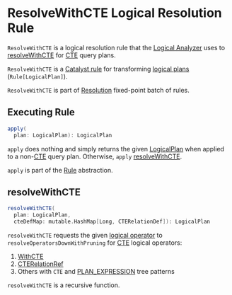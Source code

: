 # ResolveWithCTE Logical Resolution Rule

`ResolveWithCTE` is a logical resolution rule that the [Logical Analyzer](../Analyzer.md) uses to [resolveWithCTE](#resolveWithCTE) for [CTE](../catalyst/TreePattern.md#CTE) query plans.

`ResolveWithCTE` is a [Catalyst rule](../catalyst/Rule.md) for transforming [logical plans](../logical-operators/LogicalPlan.md) (`Rule[LogicalPlan]`).

`ResolveWithCTE` is part of [Resolution](../Analyzer.md#Resolution) fixed-point batch of rules.

## <span id="apply"> Executing Rule

```scala
apply(
  plan: LogicalPlan): LogicalPlan
```

`apply` does nothing and simply returns the given [LogicalPlan](../logical-operators/LogicalPlan.md) when applied to a non-[CTE](../catalyst/TreePattern.md#CTE) query plan. Otherwise, `apply` [resolveWithCTE](#resolveWithCTE).

`apply` is part of the [Rule](../catalyst/Rule.md#apply) abstraction.

## <span id="resolveWithCTE"> resolveWithCTE

```scala
resolveWithCTE(
  plan: LogicalPlan,
  cteDefMap: mutable.HashMap[Long, CTERelationDef]): LogicalPlan
```

`resolveWithCTE` requests the given [logical operator](../logical-operators/LogicalPlan.md) to `resolveOperatorsDownWithPruning` for [CTE](../catalyst/TreePattern.md#CTE) logical operators:

1. [WithCTE](../logical-operators/WithCTE.md)
1. [CTERelationRef](../logical-operators/CTERelationRef.md)
1. Others with `CTE` and [PLAN_EXPRESSION](../catalyst/TreePattern.md#PLAN_EXPRESSION) tree patterns

`resolveWithCTE` is a recursive function.
